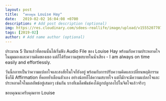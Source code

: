 ```yaml
---
layout: post
title:  "ขอบคุณ Louise Hay"
date:   2019-02-02 16:04:08 +0700
description: # Add post description (optional)
img: https://res.cloudinary.com/sdees-reallife/image/upload/v1555207707/Screenshot_from_2019-04-14_09-06-54.png # Add image post (optional)
tags: [2019-02]
author: # Add name author (optional)
---
```

ประมาณ 5 ปีมาแล้วที่ตอนนั้นได้เริ่มฟัง Audio File ของ Louise Hay พร้อมกับความประหลาดใจในมุมมองและความคิดของเธอ แต่ก็ได้รับความสุขสบายในน้ำเสียง - I am always on time easily and effortlessly.

วันนี้กลายเป็นว่าความแปลกใจและสงสัยในใจก็ยังอยู่ พร้อมกับการปรับความคิดและเปลี่ยนพฤติกรรมซึ่งก็มี Affirmation ที่คอยย้ำเตือนตัวเอง อย่างน้อยก็ได้ความสบายใจ แต่ก็มักจะมีความแปลกใจและประหลาดใจในผลลัพธ์อยู่เสมอๆ เช่นกัน บางทีเมล็ดพันธ์คงได้ถูกปลูกลงไปในจิตใจแล้วจริงๆ

ขอบคุณนะครับคุณยาย Louise

